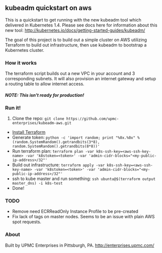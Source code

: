 ## kubeadm quickstart on aws

This is a quickstart to get running with the new kubeadm tool which delivered in Kubernetes 1.4. Please see docs here for information about this new tool: http://kubernetes.io/docs/getting-started-guides/kubeadm/

The goal of this project is to build out a simple cluster on AWS utilizing Terraform to build out infrastructure, then use kubeadm to bootstrap a Kubernetes cluster.

### How it works

The terraform script builds out a new VPC in your account and 3 corresponding subnets. It will also provision an internet gateway and setup a routing table to allow internet access.

#### _NOTE: This isn't ready for production!_

### Run it!

1. Clone the repo: `git clone https://github.com/upmc-enterprises/kubeadm-aws.git`
- [Install Terraform](https://www.terraform.io/intro/getting-started/install.html)
- Generate token: `python -c 'import random; print "%0x.%0x" % (random.SystemRandom().getrandbits(3*8), random.SystemRandom().getrandbits(8*8))'`
- Run terraform plan: `terraform plan -var k8s-ssh-key=<aws-ssh-key-name> -var 'k8stoken=<token>' -var 'admin-cidr-blocks="<my-public-ip-address>/32"'`
- Build out infrastructure: `terraform apply -var k8s-ssh-key=<aws-ssh-key-name> -var 'k8stoken=<token>' -var 'admin-cidr-blocks="<my-public-ip-address>/32"'`
- ssh to kube master and run something: `ssh ubuntu@$(terraform output master_dns) -i k8s-test`
- Done!

### TODO

* Remove need ECRReadOnly Instance Profile to be pre-created
* Fix lack of tags on master nodes. Seems to be an issue with plain AWS spot requests.

### About

Built by UPMC Enterprises in Pittsburgh, PA. http://enterprises.upmc.com/
